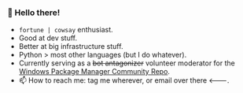 ### 👋 Hello there!

<!--
**jedieaston/jedieaston** is a ✨ _special_ ✨ repository because its `README.md` (this file) appears on your GitHub profile.

Here are some ideas to get you started:

- 🔭 I’m currently working on ...
- 🌱 I’m currently learning ...
- 👯 I’m looking to collaborate on ...
- 🤔 I’m looking for help with ...
- 💬 Ask me about ...
- 📫 How to reach me: ...
- 😄 Pronouns: ...
- ⚡ Fun fact: ...
-->

- `fortune | cowsay` enthusiast.
- Good at dev stuff.
- Better at big infrastructure stuff.
- Python > most other languages (but I do whatever). 
- Currently serving as a ~~bot antagonizer~~ volunteer moderator for the [Windows Package Manager Community Repo](https://github.com/microsoft/winget-pkgs).
- 📫 How to reach me: tag me wherever, or email over there <---.
